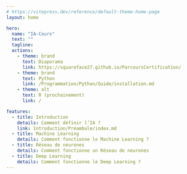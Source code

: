 ```yaml
---
# https://vitepress.dev/reference/default-theme-home-page
layout: home

hero:
  name: "IA-Cours"
  text: ""
  tagline:
  actions:
    - theme: brand
      text: Diaporama
      link: https://squareface27.github.io/ParcoursCertification/
    - theme: brand
      text: Python
      link: /Programmation/Python/Guide/installation.md
    - theme: alt
      text: R (prochainement)
      link: /

features:
  - title: Introduction
    details: Comment définir l’IA ?
    link: Introduction/Préambule/index.md
  - title: Machine Learning
    details: Comment fonctionne le Machine Learning ?
  - title: Réseau de neurones
    details: Comment fonctionne un Réseau de neurones
  - title: Deep Learning
    details: Comment fonctionne le Deep Learning ?
---
```

